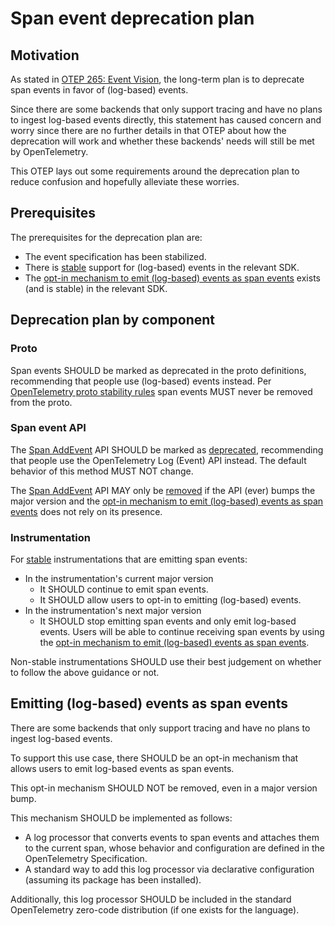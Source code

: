 # Span event deprecation plan

## Motivation

As stated in [OTEP 265: Event Vision](0265-event-vision.md),
the long-term plan is to deprecate span events in favor of
(log-based) events.

Since there are some backends that only support tracing and have no plans to
ingest log-based events directly, this statement has caused concern and worry
since there are no further details in that OTEP about how the deprecation
will work and whether these backends' needs will still be met by OpenTelemetry.

This OTEP lays out some requirements around the deprecation plan
to reduce confusion and hopefully alleviate these worries.

## Prerequisites

The prerequisites for the deprecation plan are:

- The event specification has been stabilized.
- There is [stable](../specification/versioning-and-stability.md#stable)
  support for (log-based) events in the relevant SDK.
- The [opt-in mechanism to emit (log-based) events
  as span events](#emitting-log-based-events-as-span-events)
  exists (and is stable) in the relevant SDK.

## Deprecation plan by component

### Proto

Span events SHOULD be marked as deprecated in the proto definitions,
recommending that people use (log-based) events instead. Per
[OpenTelemetry proto stability rules](https://github.com/open-telemetry/opentelemetry-proto/blob/main/README.md#stability-definition)
span events MUST never be removed from the proto.

### Span event API

The [Span AddEvent](../specification/trace/api.md#add-events) API
SHOULD be marked as
[deprecated](../specification/versioning-and-stability.md#deprecated),
recommending that people use the OpenTelemetry Log (Event) API instead.
The default behavior of this method MUST NOT change.

The [Span AddEvent](../specification/trace/api.md#add-events) API
MAY only be [removed](../specification/versioning-and-stability.md#removed)
if the API (ever) bumps the major version
and the [opt-in mechanism to emit (log-based) events
as span events](#emitting-log-based-events-as-span-events)
does not rely on its presence.

### Instrumentation

For [stable](../specification/versioning-and-stability.md#stable)
instrumentations that are emitting span events:

- In the instrumentation's current major version
  - It SHOULD continue to emit span events.
  - It SHOULD allow users to opt-in to emitting (log-based) events.
- In the instrumentation's next major version
  - It SHOULD stop emitting span events and only emit log-based events.
    Users will be able to continue receiving span events by using the
    [opt-in mechanism to emit (log-based) events
    as span events](#emitting-log-based-events-as-span-events).

Non-stable instrumentations SHOULD use their best judgement on whether to follow
the above guidance or not.

## Emitting (log-based) events as span events

There are some backends that only support tracing and have no plans
to ingest log-based events.

To support this use case, there SHOULD be an opt-in mechanism that allows
users to emit log-based events as span events.

This opt-in mechanism SHOULD NOT be removed, even in a major version bump.

This mechanism SHOULD be implemented as follows:

- A log processor that converts events to span events and attaches them
  to the current span, whose behavior and configuration are defined
  in the OpenTelemetry Specification.
- A standard way to add this log processor via declarative configuration
  (assuming its package has been installed).

Additionally, this log processor SHOULD be included in the standard
OpenTelemetry zero-code distribution (if one exists for the language).
